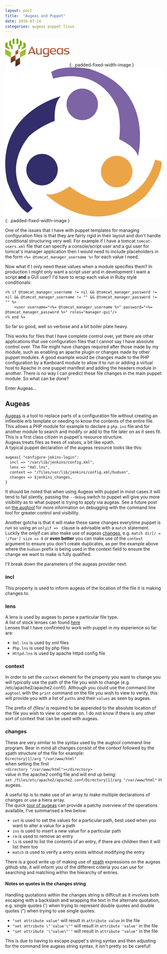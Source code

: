 ```yaml
---
layout: post
title:  "Augeas and Puppet"
date: 2016-07-14
categories: augeas puppet linux
---
```


![augeas logo](/assets/augeas-logo.png){: .padded-fixed-width-image } ![puppet logo](/assets/puppet.svg){: .padded-fixed-width-image }

One of the issues that I have with puppet templates for managing configuration files is that they are fairly rigid in their layout and don't handle conditional structuring very well. For example if I have a tomcat `tomcat-users.xml` file that can specify a console/script user and a gui user for tomcat's manager application then I would need to include placeholders in the form `<%= @tomcat_manager_username %>` for each value I need.  

Now what if I only need these values when a module specifies them? In production I might only want a script user and in development I want a script **and** a GUI user? I'd have to wrap each value in Ruby style conditionals:

```
<% if @tomcat_manager_username != nil && @tomcat_manager_password != nil && @tomcat_manager_username != "" && @tomcat_manager_password != "" %>	
	<user username="<%= @tomcat_manager_username %>" password="<%= @tomcat_manager_password %>" roles="manager-gui"/>
<% end %>
```

So far so good, well so verbose and a bit boiler plate heavy.  

This works for files that I have complete control over, yet there are other applications that use configuration files that I cannot say I have absolute control over. The file might have changes required after those made by my module, such as enabling an apache plugin or changes made by other puppet modules. A good example would be changes made to the PHP configuration by a Kanboard module to allow it to run or adding a virtual host to Apache in one puppet manifest and adding the headers module in another. There is no way I can predict these file changes in the main puppet module. So what can be done?  

Enter Augeas...  

## Augeas
[Augeas][augeas] is a tool to replace parts of a configuration file without creating an inflexible erb template or needing to know the contents of the entire file. This allows a PHP module for example to declare a `php.ini` file and for another module to search and modify or add to the file later on as it sees fit.  
This is a first class citizen in puppet's resource structure.  
Augeas treats files as trees of values, a bit like xpath.  
A typical puppet declaration of the augeas resource looks like this:  
```
augeas{ "configure-jekins-login":
  incl => "/var/lib/jenkins/config.xml",
  lens => "Xml.lns",
  context => "/files/var/lib/jenkins/config.xml/hudson",
  changes => $jenkins_changes,
}
```
It should be noted that when using Augeas with puppet in most cases it will tend to fail silently, passing the `--debug` switch to puppet will give you more visibility as to what puppet is trying to apply via augeas.
See a future post on [the augtool][debug] for more information on debugging with the command line tool for greater control and visibility.

Another gotcha is that it will make these same changes everytime puppet is run so using an `onlyif => ` clause is advisable with a `match` statement.  
Luckily the onlyif can also make use of augeas [changes][changes], e.g. `match dir[/ = '/foo'] size == 0` or **even better** you can make use of the `context` argument to ensure you don't create duplicates, as per the example above where the `hudson` prefix is being used in the context field to ensure the change we want to make is fully qualified.

I'll break down the parameters of the augeas provider next:
  
### incl
This property is used to inform augeas of the location of the file it is making changes to.  

### lens
A lens is used by augeas to parse a particular file type.  
A list of stock lenses can found [here][lenses]  
Lenses that I have confirmed to work with puppet in my experience so far are:
* `Xml.lns` is used by xml files
* `Php.lns` is used by php files
* `Httpd.lns` is used by apache httpd config file

### context
In order to set the `context` element for the property you want to change you will  *typically* use the path of the file you wish to change (e.g. /etc/apache2/apache2.conf/). 
Although you could use the command line `augtool` with the `print` command on the file you wish to view to verify, this will provide you with a list of `paths` and their `values` as seen by augeas. 
 
The prefix of */files/* is required to be appended to the absolute location of the file you wish to view or operate on. I do not know if there is any other sort of context that can be used with augeas.

### <a name="changes"></a>changes
These are very similar to the syntax used by the augtool command line program.
Bear in mind all changes consist of the *context* followed by the xpath structure of the file for example:  
`Directory[1]/arg "/var/www/html"`  
when setting the first  
`<directory "/var/www/html"></directory>`  
value in the apache2 config file and will end up being:  
`set /files/etc/apache2/apache2.conf/Directory[1]/arg "/var/www/html"` in augeas. 
  
A useful tip is to make use of an array to make multiple declarations of changes or use a hiera array.  
The quick [tour of augeas](http://augeas.net/tour.html) can provide a patchy overview of the operations available, I've summarised a few below: 
* `set` is used to set the values for a particular path, best used when you want to alter a value for a path
* `ins` is used to insert a new value for a particular path
* `rm` is used to remove an entry
* `ls` is used to list the contents of an entry, if there are children then it will list them too
* `match` is used to verify a entry exists without modifying the entry

There is a good write up of making use of [xpath][xpath] expressions on the augeas github site, it will inform you of the different criteria you can use for searching and matching within the hierarchy of entries.

#### Notes on quotes in the changes string
Handling quotations within the changes string is difficult as it involves both escaping with a backslash and wrapping the text in the alternate quotation, e.g. single quotes (') when trying to represent double quotes and double quotes (") when trying to use single quotes:  
* `"set attribute value"` will result in `attribute value` in the file
* `"set attribute \"'value'\""` will result in `attribute 'value'` in the file
* `"set attribute '\"value\"'"` will result in `attribute "value"` in the file

This is due to having to escape puppet's string syntax and then adjusting for the command line augeas string syntax, it isn't pretty so be careful!

[augeas]:					http://augeas.net
[xpath]:					https://github.com/hercules-team/augeas/wiki/Path-expressions
[lenses]:					http://augeas.net/stock_lenses.html 
[debug]:					/augeas/augtool/linux/2017/03/12/the-augtool.html
[changes]:					https://docs.puppet.com/puppet/5.0/resources_augeas.html#a-better-way




